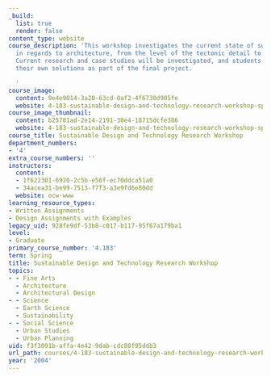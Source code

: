```yaml
---
_build:
  list: true
  render: false
content_type: website
course_description: 'This workshop investigates the current state of sustainability
  in regards to architecture, from the level of the tectonic detail to the urban environment.
  Current research and case studies will be investigated, and students will propose
  their own solutions as part of the final project.

  '
course_image:
  content: 9e4e9014-3a20-63cd-0af2-4f6730d905fe
  website: 4-183-sustainable-design-and-technology-research-workshop-spring-2004
course_image_thumbnail:
  content: b25701ad-2e14-2191-30e4-18715dcfe386
  website: 4-183-sustainable-design-and-technology-research-workshop-spring-2004
course_title: Sustainable Design and Technology Research Workshop
department_numbers:
- '4'
extra_course_numbers: ''
instructors:
  content:
  - 1f622301-6920-2c5b-e56f-ec70ddca51a0
  - 34acea31-be99-7513-f7f3-a3e9fd6e80dd
  website: ocw-www
learning_resource_types:
- Written Assignments
- Design Assignments with Examples
legacy_uid: 928fe9df-53b8-c017-b117-95f67a179ba1
level:
- Graduate
primary_course_number: '4.183'
term: Spring
title: Sustainable Design and Technology Research Workshop
topics:
- - Fine Arts
  - Architecture
  - Architectural Design
- - Science
  - Earth Science
  - Sustainability
- - Social Science
  - Urban Studies
  - Urban Planning
uid: f3f3091b-affa-4e42-9dab-cdc80f95ddb3
url_path: courses/4-183-sustainable-design-and-technology-research-workshop-spring-2004
year: '2004'
---
```

